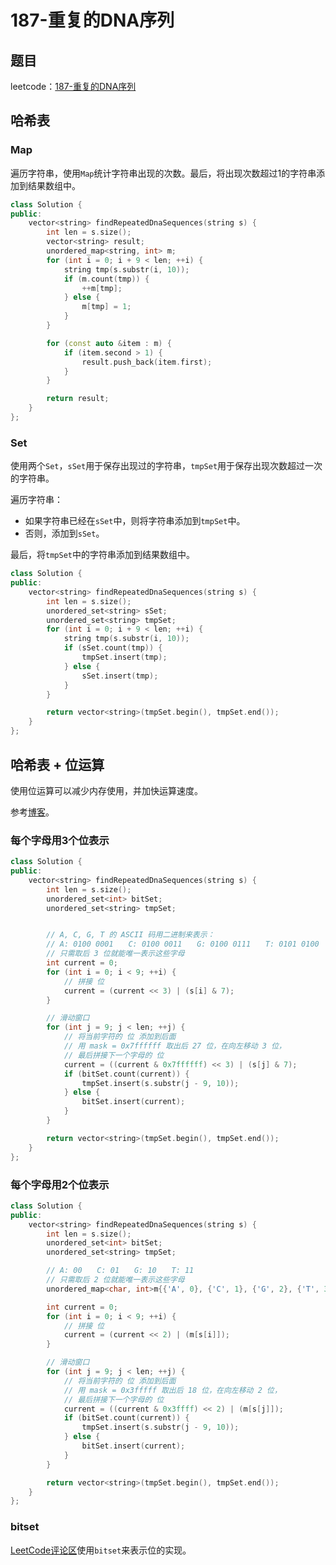 # 187-重复的DNA序列

## 题目

leetcode：[187-重复的DNA序列](https://leetcode-cn.com/problems/repeated-dna-sequences/)

## 哈希表

### Map

遍历字符串，使用`Map`统计字符串出现的次数。最后，将出现次数超过1的字符串添加到结果数组中。

```c++
class Solution {
public:
    vector<string> findRepeatedDnaSequences(string s) {
        int len = s.size();
        vector<string> result;
        unordered_map<string, int> m;
        for (int i = 0; i + 9 < len; ++i) {
            string tmp(s.substr(i, 10));
            if (m.count(tmp)) {
                ++m[tmp];
            } else {
                m[tmp] = 1;
            }
        }

        for (const auto &item : m) {
            if (item.second > 1) {
                result.push_back(item.first);
            }
        }

        return result;
    }
};
```

### Set

使用两个`Set`，`sSet`用于保存出现过的字符串，`tmpSet`用于保存出现次数超过一次的字符串。

遍历字符串：

- 如果字符串已经在`sSet`中，则将字符串添加到`tmpSet`中。
- 否则，添加到`sSet`。

最后，将`tmpSet`中的字符串添加到结果数组中。

```c++
class Solution {
public:
    vector<string> findRepeatedDnaSequences(string s) {
        int len = s.size();
        unordered_set<string> sSet;
        unordered_set<string> tmpSet;
        for (int i = 0; i + 9 < len; ++i) {
            string tmp(s.substr(i, 10));
            if (sSet.count(tmp)) {
                tmpSet.insert(tmp);
            } else {
                sSet.insert(tmp);
            }
        }

        return vector<string>(tmpSet.begin(), tmpSet.end());
    }
};
```

## 哈希表 + 位运算

使用位运算可以减少内存使用，并加快运算速度。

参考[博客](https://www.cnblogs.com/grandyang/p/4284205.html)。

### 每个字母用3个位表示

```c++
class Solution {
public:
    vector<string> findRepeatedDnaSequences(string s) {
        int len = s.size();
        unordered_set<int> bitSet;
        unordered_set<string> tmpSet;


        // A, C, G, T 的 ASCII 码用二进制来表示：
        // A: 0100 0001　　C: 0100 0011　　G: 0100 0111　　T: 0101 0100
        // 只需取后 3 位就能唯一表示这些字母
        int current = 0;
        for (int i = 0; i < 9; ++i) {
            // 拼接 位
            current = (current << 3) | (s[i] & 7);
        }

        // 滑动窗口
        for (int j = 9; j < len; ++j) {
            // 将当前字符的 位 添加到后面
            // 用 mask = 0x7ffffff 取出后 27 位，在向左移动 3 位，
            // 最后拼接下一个字母的 位
            current = ((current & 0x7ffffff) << 3) | (s[j] & 7);
            if (bitSet.count(current)) {
                tmpSet.insert(s.substr(j - 9, 10));
            } else {
                bitSet.insert(current);
            }
        }

        return vector<string>(tmpSet.begin(), tmpSet.end());
    }
};
```

### 每个字母用2个位表示

```c++
class Solution {
public:
    vector<string> findRepeatedDnaSequences(string s) {
        int len = s.size();
        unordered_set<int> bitSet;
        unordered_set<string> tmpSet;

        // A: 00　　C: 01　　G: 10　　T: 11
        // 只需取后 2 位就能唯一表示这些字母
        unordered_map<char, int>m{{'A', 0}, {'C', 1}, {'G', 2}, {'T', 3}};

        int current = 0;
        for (int i = 0; i < 9; ++i) {
            // 拼接 位
            current = (current << 2) | (m[s[i]]);
        }

        // 滑动窗口
        for (int j = 9; j < len; ++j) {
            // 将当前字符的 位 添加到后面
            // 用 mask = 0x3fffff 取出后 18 位，在向左移动 2 位，
            // 最后拼接下一个字母的 位
            current = ((current & 0x3ffff) << 2) | (m[s[j]]);
            if (bitSet.count(current)) {
                tmpSet.insert(s.substr(j - 9, 10));
            } else {
                bitSet.insert(current);
            }
        }

        return vector<string>(tmpSet.begin(), tmpSet.end());
    }
};
```

### bitset

[LeetCode评论区](https://leetcode-cn.com/problems/repeated-dna-sequences/comments/106831)使用`bitset`来表示位的实现。